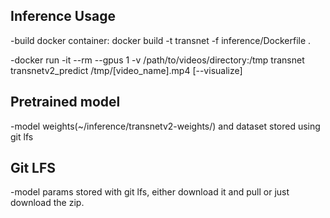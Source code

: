 ## Inference Usage

-build docker container: docker build -t transnet -f inference/Dockerfile .

-docker run -it --rm --gpus 1 -v /path/to/videos/directory:/tmp transnet transnetv2_predict /tmp/[video_name].mp4 [--visualize] 

## Pretrained model
-model weights(~/inference/transnetv2-weights/) and dataset stored using git lfs

## Git LFS

-model params stored with git lfs, either download it and pull or just download the zip.

